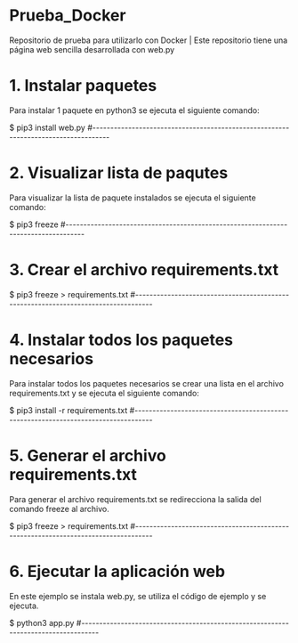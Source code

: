 # Prueba_Docker

Repositorio de prueba para utilizarlo con Docker | Este repositorio tiene una página web sencilla desarrollada con web.py

# 1. Instalar paquetes
Para instalar 1 paquete en python3 se ejecuta el siguiente comando:

$ pip3 install web.py
#-----------------------------------------------------------------------------------

# 2. Visualizar lista de paqutes
Para visualizar la lista de paquete instalados se ejecuta el siguiente comando:

$ pip3 freeze
#-----------------------------------------------------------------------------------

# 3. Crear el archivo requirements.txt

$ pip3 freeze > requirements.txt
#-----------------------------------------------------------------------------------

# 4. Instalar todos los paquetes necesarios
Para instalar todos los paquetes necesarios se crear una lista en el archivo requirements.txt y se ejecuta el siguiente comando:

$ pip3 install -r requirements.txt
#-----------------------------------------------------------------------------------

# 5. Generar el archivo requirements.txt
Para generar el archivo requirements.txt se redirecciona la salida del comando freeze al archivo.

$ pip3 freeze > requirements.txt
#-----------------------------------------------------------------------------------

# 6. Ejecutar la aplicación web
En este ejemplo se instala web.py, se utiliza el código de ejemplo y se ejecuta.

$ python3 app.py
#-----------------------------------------------------------------------------------